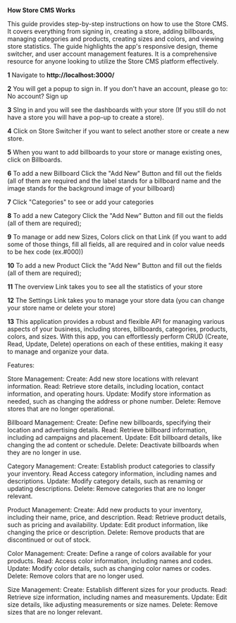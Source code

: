 **How Store CMS Works**

This guide provides step-by-step instructions on how to use the Store CMS. It covers
everything from signing in, creating a store, adding billboards, managing categories
and products, creating sizes and colors, and viewing store statistics. The guide 
highlights the app's responsive design, theme switcher, and user account
management features. It is a comprehensive resource for anyone looking to utilize the Store CMS platform effectively.

**1**
Navigate to
**http://localhost:3000/**

**2**
You will get a popup to sign in. If you don't have an account, please go to: No account? Sign up

**3**
SIng in and you will see the dashboards with your store (If you still do not have a store you will have a pop-up to create a store).

**4**
Click on Store Switcher if you want to select another store or create a new store.

**5**
When you want to add billboards to your store or manage existing ones, click on Billboards.

**6**
To add a new Billboard Click the "Add New" Button and fill out the fields (all of them are required and the label stands for a billboard name and the image stands for the background image of your billboard)

**7**
Click "Categories" to see or add your categories

**8**
To add a new Category Click the "Add New" Button and fill out the fields (all of them are required);

**9**
To manage or add new Sizes, Colors click on that Link (if you want to add some of those things, fill all fields, all are required and in color value needs to be hex code (ex.#000))

**10**
To add a new Product Click the "Add New" Button and fill out the fields (all of them are required);

**11**
The overview Link takes you to see all the statistics of your store

**12**
The Settings Link takes you to manage your store data (you can change your store name or delete your store)

**13**
This application provides a robust and flexible API for managing various aspects of your business, including stores, billboards, categories, products, colors, and sizes. With this app, you can effortlessly perform CRUD (Create, Read, Update, Delete) operations on each of these entities, making it easy to manage and organize your data.

Features:

Store Management:
Create: Add new store locations with relevant information.
Read: Retrieve store details, including location, contact information, and operating hours.
Update: Modify store information as needed, such as changing the address or phone number.
Delete: Remove stores that are no longer operational.

Billboard Management:
Create: Define new billboards, specifying their location and advertising details.
Read: Retrieve billboard information, including ad campaigns and placement.
Update: Edit billboard details, like changing the ad content or schedule.
Delete: Deactivate billboards when they are no longer in use.

Category Management:
Create: Establish product categories to classify your inventory.
Read Access category information, including names and descriptions.
Update: Modify category details, such as renaming or updating descriptions.
Delete: Remove categories that are no longer relevant.

Product Management:
Create: Add new products to your inventory, including their name, price, and description.
Read: Retrieve product details, such as pricing and availability.
Update: Edit product information, like changing the price or description.
Delete: Remove products that are discontinued or out of stock.

Color Management:
Create: Define a range of colors available for your products.
Read: Access color information, including names and codes.
Update: Modify color details, such as changing color names or codes.
Delete: Remove colors that are no longer used.

Size Management:
Create: Establish different sizes for your products.
Read: Retrieve size information, including names and measurements.
Update: Edit size details, like adjusting measurements or size names.
Delete: Remove sizes that are no longer relevant.
